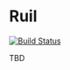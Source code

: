 Ruil
====
[![Build Status](https://travis-ci.org/chrisdevilliers/ruil.png)](https://travis-ci.org/chrisdevilliers/ruil)

TBD
